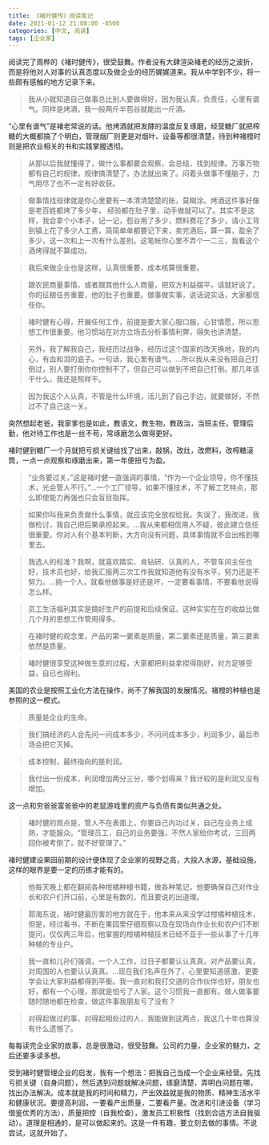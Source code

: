 ```yaml
---
title: 《褚时健传》阅读笔记
date: 2021-01-12 21:08:00 -0500
categories: [中文, 阅读]
tags: [企业家]
---
```


阅读完了周桦的《褚时健传》，很受鼓舞。作者没有大肆渲染褚老的经历之波折，而是将他对人对事的认真态度以及做企业的经历娓娓道来。我从中学到不少，将一些颇有感触的地方记录下来。

> 我从小就知道自己做事总比别人要做得好，因为我认真，负责任，心里有谱气。同样是烤酒，我一般两斤半苞谷就能出一斤酒。

“心里有谱气”是褚老常说的话。他烤酒就把发酵的温度反复琢磨，经营糖厂就把榨糖的大概都搞了个明白，管理烟厂则更是对烟叶、设备等都很清楚，待到种褚橙时则是把农业相关的书和实践掌握透彻。

> 从那以后我就懂得了，做什么事都要会观察，会总结，找到规律。万事万物都有自己的规律，规律搞清楚了，办法就出来了。闷着头做事不懂脑子，力气用尽了也不一定有好收获。

> 做事情找规律就是你心里要有一本清清楚楚的账，莫糊涂。烤酒这件事好像是老百姓都烤了多少年， 经验都在肚子里，动手做就可以了。其实不是这样，我会拿个小本子，记一记，苞谷用了多少，燃料费花了多少，请小工背到镇上花了多少人工费，简简单单都要记下来，卖完酒后，算一算，盈余了多少，这一次和上一次有什么差别。这笔帐你心里不弄个一二三，我看这个酒烤得就不算成功。

> 我后来做企业也是这样，认真很重要，成本核算很重要。

> 跟农民商量事情，或者跟其他什么人商量，把双方利益摆平，话就好说了。你的征粮任务重要，他的肚子也重要。做事做实事，说话说实话，大家都信任你。

> 褚时健有心得，开展任何工作，前提是要大家心服口服，心甘情愿，所以思想工作很重要。他习惯站在对方立场去分析事情利弊，得失也讲清楚。

> 另外，我了解我自己，我经历过战争，经历过这个国家的改天换地，我的内心，有血和泪的底子。一句话，我心里有谱气。...所以我从来没有把自己打倒过，别人要打倒你你控制不了，但自己可以做到不把自己打倒。那几年该干什么，我还是照样干。

> 因为我这个人认真，不管是什么环境，活儿到了自己手边，就要做好，不然过不了自己这一关。

突然想起老爸，我家爹也是如此，教语文，教生物，教政治，当班主任，管理后勤，他对待工作也是一丝不苟，常琢磨怎么做得更好。

褚时健到糖厂一个月就把亏损关键给找了出来，敲锅，改灶，改燃料，改榨糖滚筒，一点一点观察和琢磨出来，第一年便扭亏为盈。

> “业务要过关，”这是褚时健一直强调的事情，“作为一个企业领导，你不懂技术，光会管人不行。”...一个工厂领导，如果不懂技术，不了解工艺特点，那么即使能力再强也只会盲目指挥。

> 如果你叫我来负责做什么事情，就应该完全放权给我。失误了，我改进，我做检讨，我自己把后果承担起来。...我从来都相信用人不疑，彼此建立信任很重要。你对人有个基本判断，大方向没有问题，具体事情就不会出格到哪里去。

> 我选人的标准？我啊，就喜欢踏实、肯钻研、认真的人，不管车间主任也好，技术员也好，给我汇报两三次工作我就知道他有没有水平，努力还是不努力。...挑一个人，就看他做事是好还是坏，一定要看事情，不要看他说得怎么样。

> 员工生活福利其实是搞好生产的前提和后续保证。这种实实在在的收益比做几个月的思想工作管用得多。

> 在褚时健的观念里，产品的第一要素是质量，第二要素还是质量，第三要素依然是质量。

> 褚时健很享受这种做生意的过程，大家都把利益拿捏得刚好，对方足够受益，自已也得利。

美国的农业是按照工业化方法在操作，尚不了解我国的发展情况。褚橙的种植也是参照的这一模式。

> 质量是企业的生命。

> 我们搞经济的人会先问一问成本多少，不问问成本多少，利润多少，最后市场会把它灭掉。

> 成本控制，最终指向的是利润。

> 我付出一份成本，利润增加两分三分，哪个划得来？我计较的是利润又没有增加。

这一点和穷爸爸富爸爸中的老鼠游戏里的资产与负债有类似共通之处。

> 褚时健的观点是，管人不在表面上，你要自己内功过关，自己在业务上成熟，才能服众。“管理员工，自己的业务要强，不然人家给你考试，三回两回你被考倒了，就不好管理了。”

褚时健建设果园前期的设计便体现了企业家的视野之高，大投入水源，基础设施，这样的眼界是要一定的历练才能有的。

> 他每天晚上都在翻阅各种柑橘种植书籍，做各种笔记，他要确保自己对作业长和农户们开口前，心里是有数的，而且要说的出道理。

> 郭海东说，褚时健最厉害的地方就在于，他本来从来没学过柑橘种植技术，但是，经过看书，不断在果园里仔细观察以及在现场向作业长和农户们不断提问，仅仅两三年后，他掌握的柑橘种植技术已经不亚于一些从事了十几年种植的专业户。

> 我一直和儿孙们强调，一个人工作，过日子都要认认真真，对产品要认真，对周围的人也要认认真真。...现在我们名声在外了，心里要知道感激，更要学会让大家利益都得到平衡。我一直对和我打交道的合作伙伴也好，朋友也好，都有一个心理，那就是怕亏了人家。这个习惯我一直都有。做人做事要随时随地都在检查，做这件事我朋友亏了没有？

> 对得起做过的事，对得起相处过的人，我能做到这两点，我这几十年也算没有什么遗憾了。


每每读完企业家的故事，总是很激动，很受鼓舞。公司的力量，企业家的魅力，之后还要多读多想。

受到褚时健管理企业的启发，我有一个想法：把我自己当成一个企业来经营。先找亏损关键（自身问题），然后遇到问题就解决问题，琢磨清楚，弄明白问题在哪，找出办法解决。成本就是我的时间和精力，产出效益就是我的物质、精神生活水平和健康状况。要提高利润，一要看产出质量，二要看产量。改进和引进设备（学习借鉴优秀的方法），质量把控（自我检查），激发员工积极性（找到合适方法自我驱动）。道理是相通的，是可以做起来的。这是一件有趣，要立刻去做的事情。不说尝试，这就开始了。